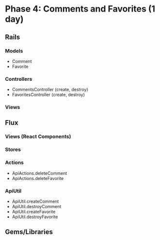 # Phase 4: Comments and Favorites (1 day)

## Rails
### Models
  * Comment
  * Favorite

### Controllers
  * CommentsController (create, destroy)
  * FavoritesController (create, destroy)

### Views

## Flux
### Views (React Components)

### Stores

### Actions
  * ApiActions.deleteComment
  * ApiActions.deleteFavorite

### ApiUtil
  * ApiUtil.createComment
  * ApiUtil.destroyComment
  * ApiUtil.createFavorite
  * ApiUtil.destroyFavorite

## Gems/Libraries
